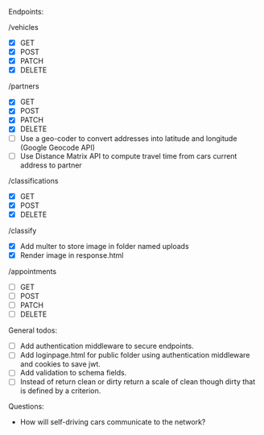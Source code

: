 Endpoints:

/vehicles

- [x] GET
- [x] POST
- [x] PATCH
- [x] DELETE

/partners

- [x] GET
- [x] POST
- [x] PATCH
- [x] DELETE
- [ ] Use a geo-coder to convert addresses into latitude and longitude (Google Geocode API)
- [ ] Use Distance Matrix API to compute travel time from cars current address to partner

/classifications

- [x] GET
- [x] POST
- [x] DELETE

/classify

- [x] Add multer to store image in folder named uploads
- [x] Render image in response.html

/appointments

- [ ] GET
- [ ] POST
- [ ] PATCH
- [ ] DELETE

General todos:

- [ ] Add authentication middleware to secure endpoints.
- [ ] Add loginpage.html for public folder using authentication middleware and cookies to save jwt.
- [ ] Add validation to schema fields.
- [ ] Instead of return clean or dirty return a scale of clean though dirty that is defined by a criterion.

Questions:

- How will self-driving cars communicate to the network?
